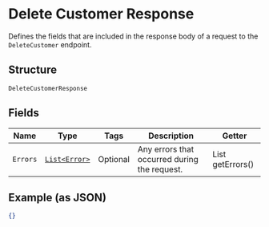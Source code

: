 
# Delete Customer Response

Defines the fields that are included in the response body of
a request to the `DeleteCustomer` endpoint.

## Structure

`DeleteCustomerResponse`

## Fields

| Name | Type | Tags | Description | Getter |
|  --- | --- | --- | --- | --- |
| `Errors` | [`List<Error>`](../../doc/models/error.md) | Optional | Any errors that occurred during the request. | List<Error> getErrors() |

## Example (as JSON)

```json
{}
```

